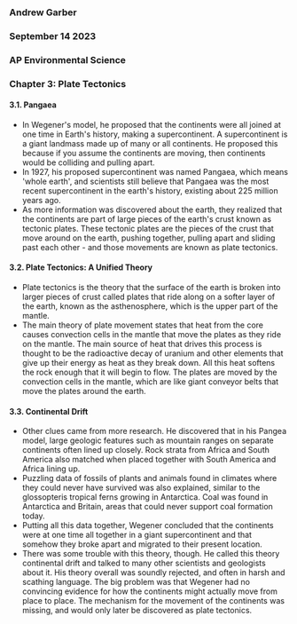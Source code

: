 ### Andrew Garber
### September 14 2023
### AP Environmental Science
### Chapter 3: Plate Tectonics

#### 3.1. Pangaea
 - In Wegener's model, he proposed that the continents were all joined at one time in Earth's history, making a supercontinent. A supercontinent is a giant landmass made up of many or all continents. He proposed this because if you assume the continents are moving, then continents would be colliding and pulling apart.
 - In 1927, his proposed supercontinent was named Pangaea, which means 'whole earth', and scientists still believe that Pangaea was the most recent supercontinent in the earth's history, existing about 225 million years ago.
 - As more information was discovered about the earth, they realized that the continents are part of large pieces of the earth's crust known as tectonic plates. These tectonic plates are the pieces of the crust that move around on the earth, pushing together, pulling apart and sliding past each other - and those movements are known as plate tectonics.


#### 3.2. Plate Tectonics: A Unified Theory
 - Plate tectonics is the theory that the surface of the earth is broken into larger pieces of crust called plates that ride along on a softer layer of the earth, known as the asthenosphere, which is the upper part of the mantle.
 - The main theory of plate movement states that heat from the core causes convection cells in the mantle that move the plates as they ride on the mantle. The main source of heat that drives this process is thought to be the radioactive decay of uranium and other elements that give up their energy as heat as they break down. All this heat softens the rock enough that it will begin to flow. The plates are moved by the convection cells in the mantle, which are like giant conveyor belts that move the plates around the earth.


#### 3.3. Continental Drift
 - Other clues came from more research. He discovered that in his Pangea model, large geologic features such as mountain ranges on separate continents often lined up closely. Rock strata from Africa and South America also matched when placed together with South America and Africa lining up.
 - Puzzling data of fossils of plants and animals found in climates where they could never have survived was also explained, similar to the glossopteris tropical ferns growing in Antarctica. Coal was found in Antarctica and Britain, areas that could never support coal formation today.
 - Putting all this data together, Wegener concluded that the continents were at one time all together in a giant supercontinent and that somehow they broke apart and migrated to their present location.
 - There was some trouble with this theory, though. He called this theory continental drift and talked to many other scientists and geologists about it. His theory overall was soundly rejected, and often in harsh and scathing language. The big problem was that Wegener had no convincing evidence for how the continents might actually move from place to place. The mechanism for the movement of the continents was missing, and would only later be discovered as plate tectonics.